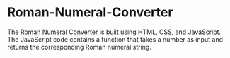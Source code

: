 # Roman-Numeral-Converter
The Roman Numeral Converter is built using HTML, CSS, and JavaScript. The JavaScript code contains a function that takes a number as input and returns the corresponding Roman numeral string. 
